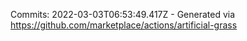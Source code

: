 Commits: 2022-03-03T06:53:49.417Z - Generated via https://github.com/marketplace/actions/artificial-grass
<br>
